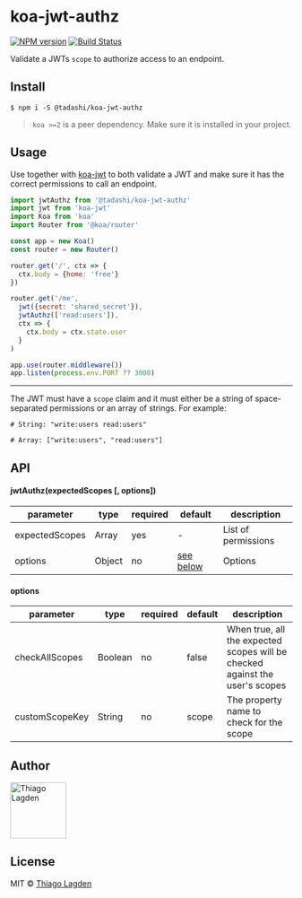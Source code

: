 # koa-jwt-authz

[![NPM version][npm-img]][npm]
[![Build Status][ci-img]][ci]


[npm-img]:         https://img.shields.io/npm/v/@tadashi/koa-jwt-authz.svg
[npm]:             https://www.npmjs.com/package/@tadashi/koa-jwt-authz
[ci-img]:          https://travis-ci.org/lagden/koa-jwt-authz.svg
[ci]:              https://travis-ci.org/lagden/koa-jwt-authz


Validate a JWTs `scope` to authorize access to an endpoint.

## Install

```
$ npm i -S @tadashi/koa-jwt-authz
```

> `koa >=2` is a peer dependency. Make sure it is installed in your project.


## Usage

Use together with [koa-jwt](https://github.com/koajs/jwt) to both validate a JWT and make sure it has the correct permissions to call an endpoint.

```js
import jwtAuthz from '@tadashi/koa-jwt-authz'
import jwt from 'koa-jwt'
import Koa from 'koa'
import Router from '@koa/router'

const app = new Koa()
const router = new Router()

router.get('/', ctx => {
  ctx.body = {home: 'free'}
})

router.get('/me',
  jwt({secret: 'shared_secret'}),
  jwtAuthz(['read:users']),
  ctx => {
    ctx.body = ctx.state.user
  }
)

app.use(router.middleware())
app.listen(process.env.PORT ?? 3000)
```

---

The JWT must have a `scope` claim and it must either be a string of space-separated permissions or an array of strings. For example:

```
# String: "write:users read:users"

# Array: ["write:users", "read:users"]
```


## API


#### jwtAuthz(expectedScopes \[, options\])

parameter      | type                 | required    | default               | description
-----------    | -------------------- | ----------- | -------------------   | ------------
expectedScopes | Array                | yes         | -                     | List of permissions
options        | Object               | no          | [see below](#options) | Options


#### options

parameter      | type                 | required    | default             | description
-----------    | -------------------- | ----------- | ------------------- | ------------
checkAllScopes | Boolean              | no          | false               | When true, all the expected scopes will be checked against the user's scopes
customScopeKey | String               | no          | scope               | The property name to check for the scope


## Author

[<img src="https://avatars.githubusercontent.com/u/130963?s=390" alt="Thiago Lagden" width="100">](https://github.com/lagden)


## License

MIT © [Thiago Lagden](https://github.com/lagden)
